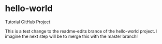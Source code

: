 # hello-world
Tutorial GitHub Project

This is a test change to the readme-edits brance of the hello-world project. I imagine the next step will be to merge this with the master branch!

